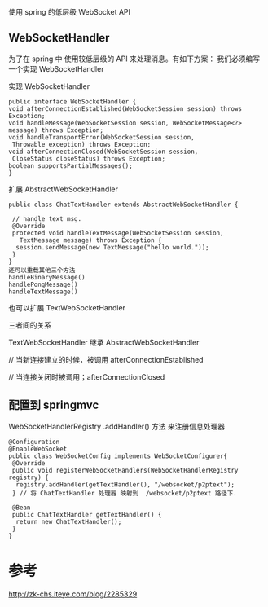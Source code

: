 


使用 spring 的低层级 WebSocket API


## WebSocketHandler

为了在 spring 中 使用较低层级的 API 来处理消息。有如下方案：
我们必须编写一个实现 WebSocketHandler

实现 WebSocketHandler

```
public interface WebSocketHandler {  
void afterConnectionEstablished(WebSocketSession session) throws Exception;  
void handleMessage(WebSocketSession session, WebSocketMessage<?> message) throws Exception;  
void handleTransportError(WebSocketSession session,  
 Throwable exception) throws Exception;   
void afterConnectionClosed(WebSocketSession session,  
 CloseStatus closeStatus) throws Exception;   
boolean supportsPartialMessages();  
}  
```

扩展 AbstractWebSocketHandler

```
public class ChatTextHandler extends AbstractWebSocketHandler {  
  
 // handle text msg.  
 @Override  
 protected void handleTextMessage(WebSocketSession session,  
   TextMessage message) throws Exception {  
  session.sendMessage(new TextMessage("hello world."));  
 }  
}  
还可以重载其他三个方法
handleBinaryMessage()  
handlePongMessage()  
handleTextMessage()  
```

也可以扩展 TextWebSocketHandler


三者间的关系

TextWebSocketHandler 继承 AbstractWebSocketHandler 


// 当新连接建立的时候，被调用 afterConnectionEstablished  

// 当连接关闭时被调用；afterConnectionClosed


## 配置到 springmvc

WebSocketHandlerRegistry .addHandler() 方法 来注册信息处理器

```
@Configuration  
@EnableWebSocket  
public class WebSocketConfig implements WebSocketConfigurer{  
 @Override  
 public void registerWebSocketHandlers(WebSocketHandlerRegistry registry) {  
  registry.addHandler(getTextHandler(), "/websocket/p2ptext");  
 } // 将 ChatTextHandler 处理器 映射到  /websocket/p2ptext 路径下.  
   
 @Bean  
 public ChatTextHandler getTextHandler() {  
  return new ChatTextHandler();  
 }  
}  
```


# 参考 


http://zk-chs.iteye.com/blog/2285329